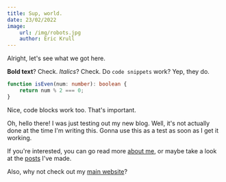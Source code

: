 ```yaml
---
title: Sup, world.
date: 23/02/2022
image:
	url: /img/robots.jpg
	author: Eric Krull
---
```


Alright, let's see what we got here.

**Bold text**? Check.
_Italics_? Check.
Do `code snippets` work? Yep, they do.

```ts
function isEven(num: number): boolean {
	return num % 2 === 0;
}
```

Nice, code blocks work too. That's important.

Oh, hello there! I was just testing out my new blog. Well, it's not actually done at the time I'm writing this. Gonna use this as a test as soon as I get it working.

If you're interested, you can go read more [about me](/about), or maybe take a look at the [posts](/posts) I've made.

Also, why not check out my [main website](https://elchologamer.me)?
